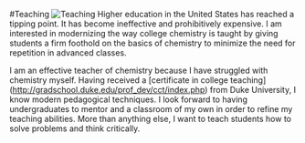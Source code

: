 #Teaching
![Teaching](../images/Teaching.jpg)
Higher education in the United States has reached a tipping point.
It has become ineffective and prohibitively expensive.
I am interested in modernizing the way college chemistry is taught by giving students a firm foothold on the basics of chemistry to minimize the need for repetition in advanced classes.

I am an effective teacher of chemistry because I have struggled with chemistry myself.
Having received a [certificate in college teaching] (http://gradschool.duke.edu/prof_dev/cct/index.php) from Duke University, I know modern pedagogical techniques.
I look forward to having undergraduates to mentor and a classroom of my own in order to refine my teaching abilities.
More than anything else, I want to teach students how to solve problems and think critically.
